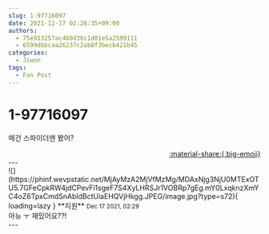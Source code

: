 ```yaml
---
slug: 1-97716097
date: 2021-12-17 02:28:35+09:00
authors:
  - 75e913257ac460d36c1d01e5a2599111
  - 6599dbbcaa26237c2ab0f3becb421b45
categories:
  - Jiwon
tags:
  - Fan Post
---
```


# 1-97716097

<div class="post-container" markdown="1">
<div class="content-container md-sidebar__scrollwrap" markdown="1">

메건 스파이더맨 봤어?

</div>
</div>

<div style="text-align: right;" markdown="1">
<a href="https://weverse.io/fromis9/fanpost/1-97716097" style="text-align: right;">:material-share:{.big-emoji}</a>
</div>
---

<div class="comments-container md-sidebar__scrollwrap" markdown="1">
<div class="comment" markdown="1">
<div class='id-container' markdown="1">
![](https://phinf.wevpstatic.net/MjAyMzA2MjVfMzMg/MDAxNjg3NjU0MTExOTU5.7GFeCpkRW4jdCPevFi1sgeF7S4XyLHRSJr1VOBRp7gEg.mY0LxqknzXmYC4oZ6TpxCmdSnAbldBctUiaEHQVjHkgg.JPEG/image.jpg?type=s72){ loading=lazy }
**<span class="artist">지원</span>** <small>Dec 17 2021, 02:29</small><br>
</div>
<div class='comment-body' markdown="1">
아뉴 ㅜ 재밌어요??!
</div>
</div>
</div>
---
